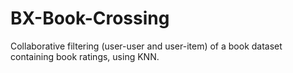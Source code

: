 # BX-Book-Crossing
Collaborative filtering (user-user and user-item) of a book dataset containing book ratings, using KNN. 
